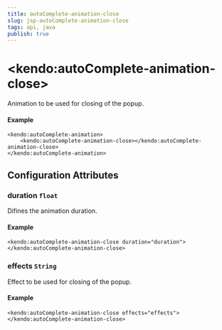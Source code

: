 ```yaml
---
title: autoComplete-animation-close
slug: jsp-autoComplete-animation-close
tags: api, java
publish: true
---
```


# \<kendo:autoComplete-animation-close\>

Animation to be used for closing of the popup.

#### Example
    <kendo:autoComplete-animation>
        <kendo:autoComplete-animation-close></kendo:autoComplete-animation-close>
    </kendo:autoComplete-animation>

## Configuration Attributes

### duration `float`

Difines the animation duration.

#### Example
    <kendo:autoComplete-animation-close duration="duration">
    </kendo:autoComplete-animation-close>

### effects `String`

Effect to be used for closing of the popup.

#### Example
    <kendo:autoComplete-animation-close effects="effects">
    </kendo:autoComplete-animation-close>

